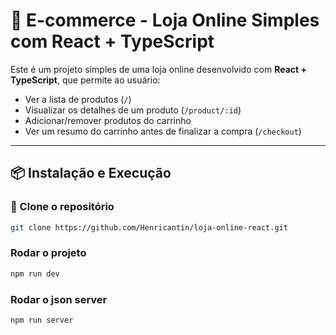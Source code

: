 # 🛒 E-commerce - Loja Online Simples com React + TypeScript

Este é um projeto simples de uma loja online desenvolvido com **React + TypeScript**, que permite ao usuário:

- Ver a lista de produtos (`/`)
- Visualizar os detalhes de um produto (`/product/:id`)
- Adicionar/remover produtos do carrinho
- Ver um resumo do carrinho antes de finalizar a compra (`/checkout`)

---

## 📦 Instalação e Execução

### 🔁 Clone o repositório

```bash
git clone https://github.com/Henricantin/loja-online-react.git
```

### Rodar o projeto

```bash
npm run dev
```

### Rodar o json server
```bash
npm run server
```
